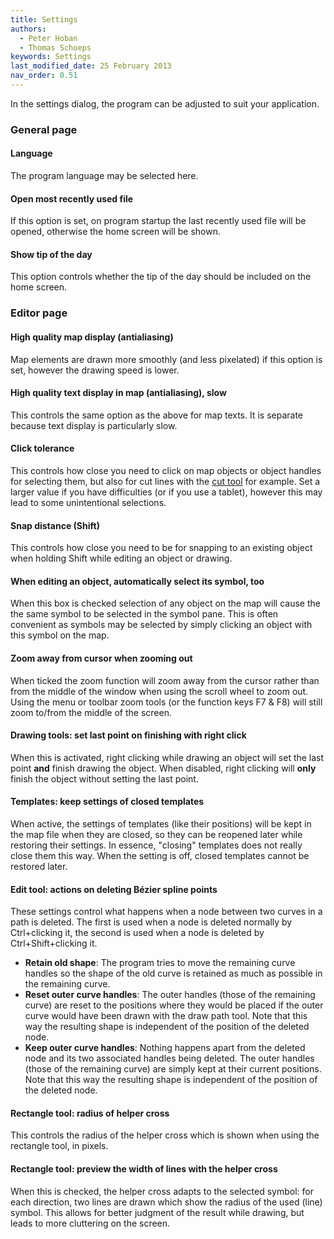 ```yaml
---
title: Settings
authors:
  - Peter Hoban
  - Thomas Schoeps
keywords: Settings
last_modified_date: 25 February 2013
nav_order: 0.51
---
```


In the settings dialog, the program can be adjusted to suit your application.

### General page

#### Language

The program language may be selected here.

#### Open most recently used file

If this option is set, on program startup the last recently used file will be opened, otherwise the home screen will be shown.

#### Show tip of the day

This option controls whether the tip of the day should be included on the home screen.

### Editor page

#### High quality map display (antialiasing)

Map elements are drawn more smoothly (and less pixelated) if this option is set, however the drawing speed is lower.

#### High quality text display in map (antialiasing), slow

This controls the same option as the above for map texts. It is separate because text display is particularly slow.

#### Click tolerance

This controls how close you need to click on map objects or object handles for selecting them, but also for cut lines with the [cut tool](toolbars.md#cut_tool) for example. Set a larger value if you have difficulties (or if you use a tablet), however this may lead to some unintentional selections.

#### Snap distance (Shift)

This controls how close you need to be for snapping to an existing object when holding Shift while editing an object or drawing.

#### When editing an object, automatically select its symbol, too

When this box is checked selection of any object on the map will cause the the same symbol to be selected in the symbol pane. This is often convenient as symbols may be selected by simply clicking an object with this symbol on the map.

#### Zoom away from cursor when zooming out

When ticked the zoom function will zoom away from the cursor rather than from the middle of the window when using the scroll wheel to zoom out. Using the menu or toolbar zoom tools (or the function keys F7 & F8) will still zoom to/from the middle of the screen.

#### Drawing tools: set last point on finishing with right click

When this is activated, right clicking while drawing an object will set the last point **and** finish drawing the object. When disabled, right clicking will **only** finish the object without setting the last point.

#### Templates: keep settings of closed templates

When active, the settings of templates (like their positions) will be kept in the map file when they are closed, so they can be reopened later while restoring their settings. In essence, "closing" templates does not really close them this way. When the setting is off, closed templates cannot be restored later.

#### Edit tool: actions on deleting Bézier spline points

These settings control what happens when a node between two curves in a path is deleted. The first is used when a node is deleted normally by Ctrl+clicking it, the second is used when a node is deleted by Ctrl+Shift+clicking it.

 - **Retain old shape**: The program tries to move the remaining curve handles so the shape of the old curve is retained as much as possible in the remaining curve.
 - **Reset outer curve handles**: The outer handles (those of the remaining curve) are reset to the positions where they would be placed if the outer curve would have been drawn with the draw path tool. Note that this way the resulting shape is independent of the position of the deleted node.
 - **Keep outer curve handles**: Nothing happens apart from the deleted node and its two associated handles being deleted. The outer handles (those of the remaining curve) are simply kept at their current positions. Note that this way the resulting shape is independent of the position of the deleted node.

#### Rectangle tool: radius of helper cross

This controls the radius of the helper cross which is shown when using the rectangle tool, in pixels.

#### Rectangle tool: preview the width of lines with the helper cross

When this is checked, the helper cross adapts to the selected symbol: for each direction, two lines are drawn which show the radius of the used (line) symbol. This allows for better judgment of the result while drawing, but leads to more cluttering on the screen.

